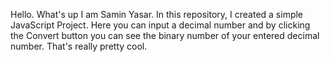 Hello.
What's up I am Samin Yasar. In this repository, I created a simple JavaScript Project. Here you can input a decimal number and by clicking the Convert button you can see the binary number of your entered decimal number. That's really pretty cool.
